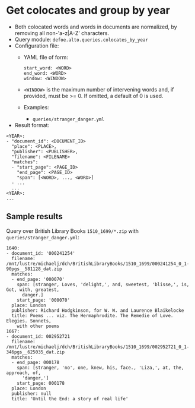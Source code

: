 # Get colocates and group by year

* Both colocated words and words in documents are normalized, by removing all non-'a-z|A-Z' characters.
* Query module: `defoe.alto.queries.colocates_by_year`
* Configuration file:
  - YAML file of form:

    ```
    start_word: <WORD>
    end_word: <WORD>
    window: <WINDOW>
    ```

  - `<WINDOW>` is the maximum number of intervening words and, if
    provided, must be >= 0. If omitted, a default of 0 is used.
  - Examples:
    - `queries/stranger_danger.yml`
* Result format:

```
<YEAR>:
- "document_id": <DOCUMENT_ID>
  "place": <PLACE>,
  "publisher": <PUBLISHER>,
  "filename": <FILENAME>
  "matches":
  - "start_page": <PAGE_ID>
    "end_page": <PAGE_ID>
    "span": [<WORD>, ..., <WORD>]
  - ...
  ...
<YEAR>:
...
```

## Sample results

Query over British Library Books `1510_1699/*.zip` with `queries/stranger_danger.yml`:

```
1640:
- document_id: '000241254'
  filename: /mnt/lustre/michaelj/dch/BritishLibraryBooks/1510_1699/000241254_0_1-90pgs__581128_dat.zip
  matches:
  - end_page: '000070'
    span: [stranger, Loves, 'delight,', and, sweetest, 'blisse,', is, Got, with, greatest,
      danger.]
    start_page: '000070'
  place: London
  publisher: Richard Hodgkinson, for W. W. and Laurence Blaikelocke
  title: Poems ... viz. The Hermaphrodite. The Remedie of Love. Elegies. Sonnets,
    with other poems
1667:
- document_id: 002952721
  filename: /mnt/lustre/michaelj/dch/BritishLibraryBooks/1510_1699/002952721_0_1-346pgs__625035_dat.zip
  matches:
  - end_page: 000178
    span: [stranger, 'no', one, knew, his, face., 'Liza,', at, the, approach, of,
      'danger,']
    start_page: 000178
  place: London
  publisher: null
  title: 'Until the End: a story of real life'
```
